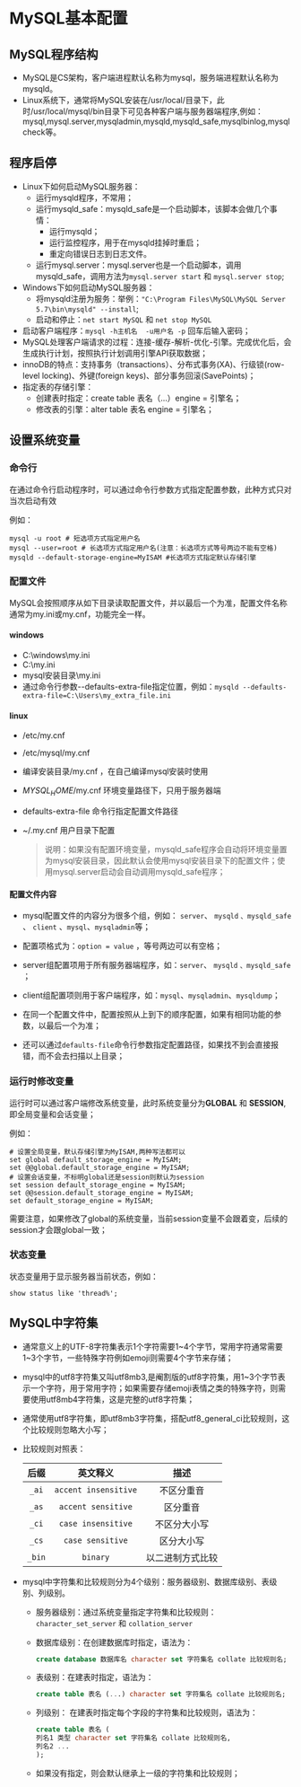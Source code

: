 # MySQL基本配置

## MySQL程序结构

- MySQL是CS架构，客户端进程默认名称为mysql，服务端进程默认名称为mysqld。
- Linux系统下，通常将MySQL安装在/usr/local/目录下，此时/usr/local/mysql/bin目录下可见各种客户端与服务器端程序,例如：mysql,mysql.server,mysqladmin,mysqld,mysqld_safe,mysqlbinlog,mysqlcheck等。

## 程序启停

- Linux下如何启动MySQL服务器：
  - 运行mysqld程序，不常用；
  - 运行mysqld_safe：mysqld_safe是一个启动脚本，该脚本会做几个事情：
    - 运行mysqld；
    - 运行监控程序，用于在mysqld挂掉时重启；
    - 重定向错误日志到日志文件。
  - 运行mysql.server：mysql.server也是一个启动脚本，调用mysqld_safe，调用方法为`mysql.server start` 和 `mysql.server stop`;
- Windows下如何启动MySQL服务器：
  - 将mysqld注册为服务：举例：`"C:\Program Files\MySQL\MySQL Server 5.7\bin\mysqld" --install`;
  - 启动和停止：`net start MySQL` 和 `net stop MySQL`
- 启动客户端程序：`mysql -h主机名  -u用户名 -p` 回车后输入密码；
- MySQL处理客户端请求的过程：连接-缓存-解析-优化-引擎。完成优化后，会生成执行计划，按照执行计划调用引擎API获取数据；
- innoDB的特点：支持事务（transactions）、分布式事务(XA)、行级锁(row-level locking)、外键(foreign keys)、部分事务回滚(SavePoints)；
- 指定表的存储引擎：
  - 创建表时指定：create table 表名（...）engine = 引擎名；
  - 修改表的引擎：alter table 表名 engine = 引擎名；

## 设置系统变量

### 命令行

在通过命令行启动程序时，可以通过命令行参数方式指定配置参数，此种方式只对当次启动有效

例如：

```shell
mysql -u root # 短选项方式指定用户名
mysql --user=root # 长选项方式指定用户名(注意：长选项方式等号两边不能有空格)
mysqld --default-storage-engine=MyISAM #长选项方式指定默认存储引擎
```

### 配置文件

MySQL会按照顺序从如下目录读取配置文件，并以最后一个为准，配置文件名称通常为my.ini或my.cnf，功能完全一样。

#### windows

- C:\windows\my.ini
- C:\my.ini
- mysql安装目录\my.ini
- 通过命令行参数--defaults-extra-file指定位置，例如：`mysqld --defaults-extra-file=C:\Users\my_extra_file.ini`

#### linux

- /etc/my.cnf

- /etc/mysql/my.cnf

- 编译安装目录/my.cnf ，在自己编译mysql安装时使用

- $MYSQL_HOME$/my.cnf 环境变量路径下，只用于服务器端

- defaults-extra-file 命令行指定配置文件路径

- ~/.my.cnf 用户目录下配置

  > 说明：如果没有配置环境变量，mysqld_safe程序会自动将环境变量置为mysql安装目录，因此默认会使用mysql安装目录下的配置文件；使用mysql.server启动会自动调用mysqld_safe程序；

#### 配置文件内容

- mysql配置文件的内容分为很多个组，例如： `server`、 `mysqld` `、mysqld_safe `、 `client` 、`mysql`、`mysqladmin`等；

- 配置项格式为：`option = value` ，等号两边可以有空格；

- server组配置项用于所有服务器端程序，如：`server`、 `mysqld` `、mysqld_safe `；

- client组配置项则用于客户端程序，如：`mysql`、`mysqladmin`、`mysqldump`；

- 在同一个配置文件中，配置按照从上到下的顺序配置，如果有相同功能的参数，以最后一个为准；
- 还可以通过`defaults-file`命令行参数指定配置路径，如果找不到会直接报错，而不会去扫描以上目录；

### 运行时修改变量

运行时可以通过客户端修改系统变量，此时系统变量分为**GLOBAL** 和 **SESSION**,即全局变量和会话变量；

例如：

```shell
# 设置全局变量，默认存储引擎为MyISAM,两种写法都可以
set global default_storage_engine = MyISAM; 
set @@global.default_storage_engine = MyISAM;
# 设置会话变量，不标明global还是session则默认为session
set session default_storage_engine = MyISAM; 
set @@session.default_storage_engine = MyISAM;
set default_storage_engine = MyISAM; 
```

需要注意，如果修改了global的系统变量，当前session变量不会跟着变，后续的session才会跟global一致；

### 状态变量

状态变量用于显示服务器当前状态，例如：

```shell
show status like 'thread%';
```



## MySQL中字符集

- 通常意义上的UTF-8字符集表示1个字符需要1~4个字节，常用字符通常需要1~3个字节，一些特殊字符例如emoji则需要4个字节来存储；

- mysql中的utf8字符集又叫utf8mb3,是阉割版的utf8字符集，用1~3个字节表示一个字符，用于常用字符；如果需要存储emoji表情之类的特殊字符，则需要使用utf8mb4字符集，这是完整的utf8字符集；

- 通常使用utf8字符集，即utf8mb3字符集，搭配utf8_general_ci比较规则，这个比较规则忽略大小写；

- 比较规则对照表：

  |  后缀  |       英文释义       |       描述       |
  | :----: | :------------------: | :--------------: |
  | `_ai`  | `accent insensitive` |    不区分重音    |
  | `_as`  |  `accent sensitive`  |     区分重音     |
  | `_ci`  |  `case insensitive`  |   不区分大小写   |
  | `_cs`  |   `case sensitive`   |    区分大小写    |
  | `_bin` |       `binary`       | 以二进制方式比较 |

- mysql中字符集和比较规则分为4个级别：服务器级别、数据库级别、表级别、列级别。

  - 服务器级别：通过系统变量指定字符集和比较规则：`character_set_server` 和 `collation_server`

  - 数据库级别：在创建数据库时指定，语法为：

    ```sql
    create database 数据库名 character set 字符集名 collate 比较规则名;
    ```

  - 表级别：在建表时指定，语法为：

    ```sql
    create table 表名 (...) character set 字符集名 collate 比较规则名;
    ```

  - 列级别： 在建表时指定每个字段的字符集和比较规则，语法为：

    ```sql
    create table 表名 (
    列名1 类型 character set 字符集名 collate 比较规则名,
    列名2 ...
    );
    ```

  - 如果没有指定，则会默认继承上一级的字符集和比较规则；